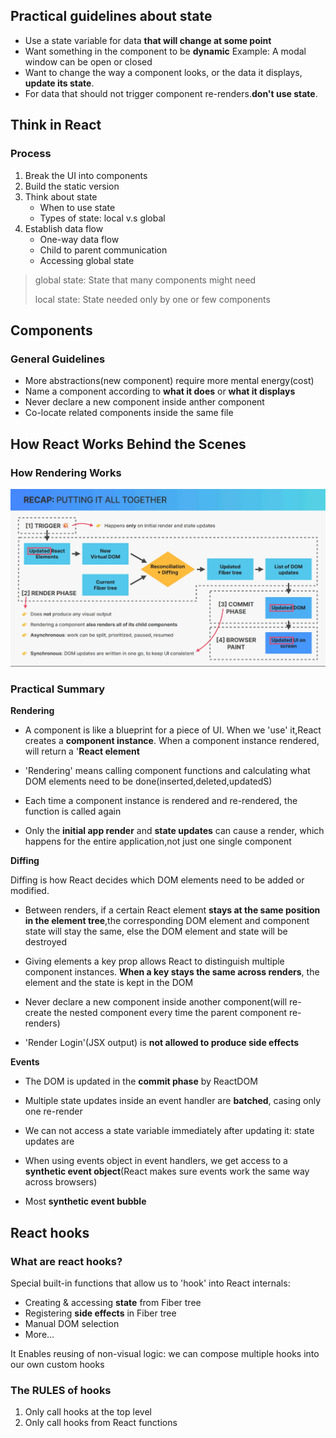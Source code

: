 ## Practical guidelines about state

- Use a state variable for data **that will change at some point**
- Want something in the component to be **dynamic**
  Example: A modal window can be open or closed
- Want to change the way a component looks, or the data it displays, **update its state**.
- For data that should not trigger component re-renders.**don't use state**.

## Think in React

### Process

1. Break the UI into components
2. Build the static version
3. Think about state
   - When to use state
   - Types of state: local v.s global
4. Establish data flow
   - One-way data flow
   - Child to parent communication
   - Accessing global state

> global state: State that many components might need
>
> local state: State needed only by one or few components

## Components

### General Guidelines

- More abstractions(new component) require more mental energy(cost)
- Name a component according to **what it does** or **what it displays**
- Never declare a new component inside anther component
- Co-locate related components inside the same file

## How React Works Behind the Scenes

### How Rendering Works

![How Rendering Works](./assets/rendering.jpg "Overview of rendering")

### Practical Summary

**Rendering**

- A component is like a blueprint for a piece of UI. When we 'use' it,React creates a **component instance**. When a component instance rendered, will return a '**React element**

- 'Rendering' means calling component functions and calculating what DOM elements need to be done(inserted,deleted,updatedS)

- Each time a component instance is rendered and re-rendered, the function is called again

- Only the **initial app render** and **state updates** can cause a render, which happens for the entire application,not just one single component

**Diffing**

Diffing is how React decides which DOM elements need to be added or modified.

- Between renders, if a certain React element **stays at the same position in the element tree**,the corresponding DOM element and component state will stay the same, else the DOM element and state will be destroyed
- Giving elements a key prop allows React to distinguish multiple component instances. **When a key stays the same across renders**, the element and the state is kept in the DOM

- Never declare a new component inside another component(will re-create the nested component every time the parent component re-renders)

- 'Render Login'(JSX output) is **not allowed to produce side effects**

**Events**

- The DOM is updated in the **commit phase** by ReactDOM

- Multiple state updates inside an event handler are **batched**, casing only one re-render

- We can not access a state variable immediately after updating it: state updates are

- When using events object in event handlers, we get access to a **synthetic event object**(React makes sure events work the same way across browsers)

- Most **synthetic event bubble**

## React hooks

### What are react hooks?

Special built-in functions that allow us to 'hook' into React internals:

- Creating & accessing **state** from Fiber tree
- Registering **side effects** in Fiber tree
- Manual DOM selection
- More...

It Enables reusing of non-visual logic: we can compose multiple hooks into our own custom hooks

### The RULES of hooks

1. Only call hooks at the top level
2. Only call hooks from React functions
